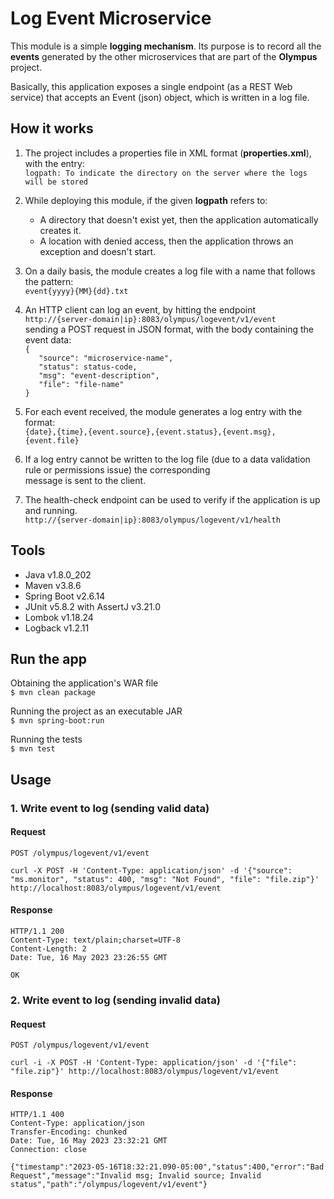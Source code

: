 
# Log Event Microservice  

This module is a simple **logging mechanism**. Its purpose is to record all the **events** generated by the other microservices that are part of the **Olympus** project.  

Basically, this application exposes a single endpoint (as a REST Web service) that accepts an Event (json) object, which is written in a log file.  


## How it works

1. The project includes a properties file in XML format (**properties.xml**), with the entry:  
   `logpath: To indicate the directory on the server where the logs will be stored`

2. While deploying this module, if the given **logpath** refers to:  
     - A directory that doesn't exist yet, then the application automatically creates it.
     - A location with denied access, then the application throws an exception and doesn't start.

3. On a daily basis, the module creates a log file with a name that follows the pattern:  
   `event{yyyy}{MM}{dd}.txt`
   
4. An HTTP client can log an event, by hitting the endpoint  
   `http://{server-domain|ip}:8083/olympus/logevent/v1/event`  
   sending a POST request in JSON format, with the body containing the event data:  
   `{`  
   `   "source": "microservice-name",`  
   `   "status": status-code,`  
   `   "msg": "event-description",`  
   `    "file": "file-name" `  
   `}`  
   
5. For each event received, the module generates a log entry with the format:  
   `{date},{time},{event.source},{event.status},{event.msg},{event.file}`  
   
6. If a log entry cannot be written to the log file (due to a data validation rule or permissions issue) the corresponding  
   message is sent to the client.  

7. The health-check endpoint can be used to verify if the application is up and running.  
   `http://{server-domain|ip}:8083/olympus/logevent/v1/health`  


## Tools  

+ Java v1.8.0_202
+ Maven v3.8.6
+ Spring Boot v2.6.14
+ JUnit v5.8.2 with AssertJ v3.21.0
+ Lombok v1.18.24
+ Logback v1.2.11


## Run the app

Obtaining the application's WAR file  
`$ mvn clean package`  
  
Running the project as an executable JAR  
`$ mvn spring-boot:run`  

Running the tests  
`$ mvn test`  


## Usage

### 1. Write event to log (sending valid data)

#### Request
`POST /olympus/logevent/v1/event`

    curl -X POST -H 'Content-Type: application/json' -d '{"source": "ms.monitor", "status": 400, "msg": "Not Found", "file": "file.zip"}' http://localhost:8083/olympus/logevent/v1/event

#### Response
    HTTP/1.1 200
    Content-Type: text/plain;charset=UTF-8
    Content-Length: 2
    Date: Tue, 16 May 2023 23:26:55 GMT

    OK

### 2. Write event to log (sending invalid data)

#### Request
`POST /olympus/logevent/v1/event`

    curl -i -X POST -H 'Content-Type: application/json' -d '{"file": "file.zip"}' http://localhost:8083/olympus/logevent/v1/event

#### Response
    HTTP/1.1 400
    Content-Type: application/json
    Transfer-Encoding: chunked
    Date: Tue, 16 May 2023 23:32:21 GMT
    Connection: close

    {"timestamp":"2023-05-16T18:32:21.090-05:00","status":400,"error":"Bad Request","message":"Invalid msg; Invalid source; Invalid status","path":"/olympus/logevent/v1/event"}
